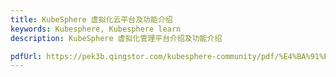 ```yaml
---
title: KubeSphere 虚拟化云平台及功能介绍
keywords: Kubesphere, Kubesphere learn
description: KubeSphere 虚拟化管理平台介绍及功能介绍

pdfUrl: https://pek3b.qingstor.com/kubesphere-community/pdf/%E4%BA%91%E5%8E%9F%E7%94%9F%E5%AE%9E%E6%88%98/KubeVirt%20%E8%99%9A%E6%8B%9F%E6%9C%BA%E8%B4%9F%E8%BD%BD%E7%AE%A1%E7%90%86-KubeSphere%20%E8%99%9A%E6%8B%9F%E5%8C%96%E7%AE%A1%E7%90%86%E5%B9%B3%E5%8F%B0%E4%BB%8B%E7%BB%8D%E5%8F%8A%E5%8A%9F%E8%83%BD%E4%BB%8B%E7%BB%8D.pdf
---
```

